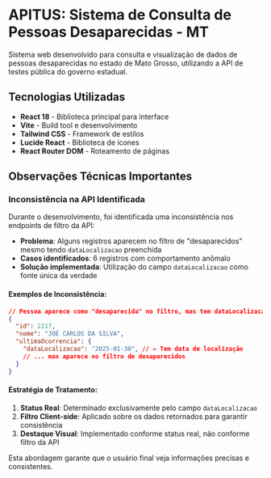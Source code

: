 # APITUS: Sistema de Consulta de Pessoas Desaparecidas - MT

Sistema web desenvolvido para consulta e visualização de dados de pessoas desaparecidas no estado de Mato Grosso, utilizando a API de testes pública do governo estadual.

##  Tecnologias Utilizadas
- **React 18** - Biblioteca principal para interface
- **Vite** - Build tool e desenvolvimento
- **Tailwind CSS** - Framework de estilos
- **Lucide React** - Biblioteca de ícones
- **React Router DOM** - Roteamento de páginas

## Observações Técnicas Importantes

### Inconsistência na API Identificada

Durante o desenvolvimento, foi identificada uma inconsistência nos endpoints de filtro da API:

- **Problema**: Alguns registros aparecem no filtro de "desaparecidos" mesmo tendo `dataLocalizacao` preenchida
- **Casos identificados**: 6 registros com comportamento anômalo
- **Solução implementada**: Utilização do campo `dataLocalizacao` como fonte única da verdade

#### Exemplos de Inconsistência:
```json
// Pessoa aparece como "desaparecida" no filtro, mas tem dataLocalizacao
{
  "id": 2217,
  "nome": "JOÉ CARLOS DA SILVA",
  "ultimaOcorrencia": {
    "dataLocalizacao": "2025-01-30", // ← Tem data de localização
    // ... mas aparece no filtro de desaparecidos
  }
}
```

#### Estratégia de Tratamento:
1. **Status Real**: Determinado exclusivamente pelo campo `dataLocalizacao`
2. **Filtro Client-side**: Aplicado sobre os dados retornados para garantir consistência
3. **Destaque Visual**: Implementado conforme status real, não conforme filtro da API

Esta abordagem garante que o usuário final veja informações precisas e consistentes.